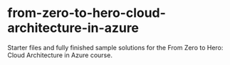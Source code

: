 # from-zero-to-hero-cloud-architecture-in-azure
Starter files and fully finished sample solutions for the From Zero to Hero: Cloud Architecture in Azure course.
